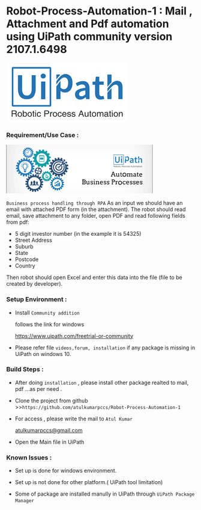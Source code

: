 # Robot-Process-Automation-1 : Mail , Attachment and Pdf automation using UiPath community version 2107.1.6498
![Uipath](https://github.com/atulkumarpccs/Robot-Process-Automation-1/blob/master/Images/Uipath_2.png)


 ### Requirement/Use Case :
 
![UiPath](https://github.com/atulkumarpccs/Robot-Process-Automation-1/blob/master/Images/Uipath_1.png)
 
 
 ```Business process handling through RPA```
As an input we should have an email with attached PDF form (in the attachment). The robot should read email, save attachment to any folder, open PDF and read following fields from pdf:

* 5 digit investor number (in the example it is 54325)
* Street Address
* Suburb
* State
* Postcode
* Country

Then robot should open Excel and enter this data into the file (file to be created by developer). 

 
 ### Setup Environment :
 * Install `Community addition`
 
   follows the link for windows
   
   <https://www.uipath.com/freetrial-or-community>
   
   
 * Please refer file ``videos,forum, installation`` if any package is missing in UiPath on windows 10. 
   
 ### Build Steps :
 
 * After doing `installation` , please install other package realted to mail, pdf ...as per need .
 
 * Clone the project from github >>``https://github.com/atulkumarpccs/Robot-Process-Automation-1 `` 
 
 * For access , please write the mail to ``Atul Kumar``
 
   <atulkumarpccs@gmail.com>
 
 * Open the Main file  in UiPath 
  
 ### Known Issues :
 
 * Set up is done for windows environment.
 
 * Set  up is not done for other platform.( UiPath tool limitation)
 
 * Some of package are installed manully in UiPath through ``UiPath Package Manager`` 
 
